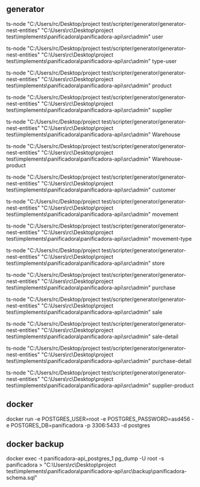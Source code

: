 ## generator
ts-node "C:/Users/rc/Desktop/project test/scripter/generator/generator-nest-entities" "C:\Users\rc\Desktop\project test\implements\panificadora\panificadora-api\src\admin" user

ts-node "C:/Users/rc/Desktop/project test/scripter/generator/generator-nest-entities" "C:\Users\rc\Desktop\project test\implements\panificadora\panificadora-api\src\admin" type-user

ts-node "C:/Users/rc/Desktop/project test/scripter/generator/generator-nest-entities" "C:\Users\rc\Desktop\project test\implements\panificadora\panificadora-api\src\admin" product

ts-node "C:/Users/rc/Desktop/project test/scripter/generator/generator-nest-entities" "C:\Users\rc\Desktop\project test\implements\panificadora\panificadora-api\src\admin" supplier

ts-node "C:/Users/rc/Desktop/project test/scripter/generator/generator-nest-entities" "C:\Users\rc\Desktop\project test\implements\panificadora\panificadora-api\src\admin" Warehouse

ts-node "C:/Users/rc/Desktop/project test/scripter/generator/generator-nest-entities" "C:\Users\rc\Desktop\project test\implements\panificadora\panificadora-api\src\admin" Warehouse-product


ts-node "C:/Users/rc/Desktop/project test/scripter/generator/generator-nest-entities" "C:\Users\rc\Desktop\project test\implements\panificadora\panificadora-api\src\admin" customer

ts-node "C:/Users/rc/Desktop/project test/scripter/generator/generator-nest-entities" "C:\Users\rc\Desktop\project test\implements\panificadora\panificadora-api\src\admin" movement

ts-node "C:/Users/rc/Desktop/project test/scripter/generator/generator-nest-entities" "C:\Users\rc\Desktop\project test\implements\panificadora\panificadora-api\src\admin" movement-type

ts-node "C:/Users/rc/Desktop/project test/scripter/generator/generator-nest-entities" "C:\Users\rc\Desktop\project test\implements\panificadora\panificadora-api\src\admin" store

ts-node "C:/Users/rc/Desktop/project test/scripter/generator/generator-nest-entities" "C:\Users\rc\Desktop\project test\implements\panificadora\panificadora-api\src\admin" purchase

ts-node "C:/Users/rc/Desktop/project test/scripter/generator/generator-nest-entities" "C:\Users\rc\Desktop\project test\implements\panificadora\panificadora-api\src\admin" sale

ts-node "C:/Users/rc/Desktop/project test/scripter/generator/generator-nest-entities" "C:\Users\rc\Desktop\project test\implements\panificadora\panificadora-api\src\admin" sale-detail

ts-node "C:/Users/rc/Desktop/project test/scripter/generator/generator-nest-entities" "C:\Users\rc\Desktop\project test\implements\panificadora\panificadora-api\src\admin" purchase-detail

ts-node "C:/Users/rc/Desktop/project test/scripter/generator/generator-nest-entities" "C:\Users\rc\Desktop\project test\implements\panificadora\panificadora-api\src\admin" supplier-product


<!-- docker-compose-up -->

 ## docker

docker run -e POSTGRES_USER=root -e POSTGRES_PASSWORD=asd456 -e POSTGRES_DB=panificadora -p 3306:5433 -d postgres

## docker backup

docker exec -t panificadora-api_postgres_1 pg_dump -U root -s panificadora > "C:\Users\rc\Desktop\project test\implements\panificadora\panificadora-api\src\backup\panificadora-schema.sql"
